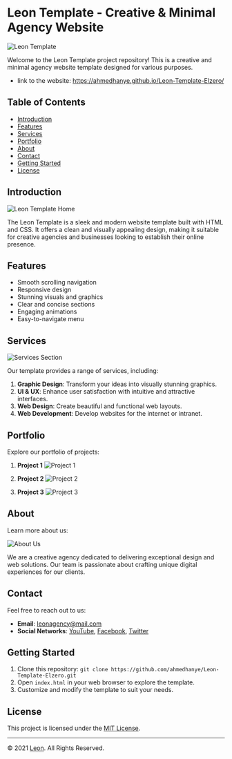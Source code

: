 # Leon Template - Creative & Minimal Agency Website

![Leon Template](https://ahmedhanye.github.io/Leon-Template-Elzero/images/logo.png)

Welcome to the Leon Template project repository! This is a creative and minimal agency website template designed for various purposes.
- link to the website: https://ahmedhanye.github.io/Leon-Template-Elzero/

## Table of Contents

- [Introduction](#introduction)
- [Features](#features)
- [Services](#services)
- [Portfolio](#portfolio)
- [About](#about)
- [Contact](#contact)
- [Getting Started](#getting-started)
- [License](#license)

## Introduction

![Leon Template Home](https://ahmedhanye.github.io/Leon-Template-Elzero/images/landing.jpg)

The Leon Template is a sleek and modern website template built with HTML and CSS. It offers a clean and visually appealing design, making it suitable for creative agencies and businesses looking to establish their online presence.

## Features

- Smooth scrolling navigation
- Responsive design
- Stunning visuals and graphics
- Clear and concise sections
- Engaging animations
- Easy-to-navigate menu

## Services

![Services Section](https://ahmedhanye.github.io/Leon-Template-Elzero/images/services.jpg)

Our template provides a range of services, including:

1. **Graphic Design**: Transform your ideas into visually stunning graphics.
2. **UI & UX**: Enhance user satisfaction with intuitive and attractive interfaces.
3. **Web Design**: Create beautiful and functional web layouts.
4. **Web Development**: Develop websites for the internet or intranet.

## Portfolio

Explore our portfolio of projects:

1. **Project 1**
   ![Project 1](https://ahmedhanye.github.io/Leon-Template-Elzero/images/portfolio-1.jpg)

2. **Project 2**
   ![Project 2](https://ahmedhanye.github.io/Leon-Template-Elzero/images/portfolio-2.jpg)

3. **Project 3**
   ![Project 3](https://ahmedhanye.github.io/Leon-Template-Elzero/images/portfolio-3.jpg)

## About

Learn more about us:

![About Us](https://ahmedhanye.github.io/Leon-Template-Elzero/images/about.jpg)

We are a creative agency dedicated to delivering exceptional design and web solutions. Our team is passionate about crafting unique digital experiences for our clients.

## Contact

Feel free to reach out to us:

- **Email**: [leonagency@mail.com](mailto:leonagency@mail.com?subject=Contact)
- **Social Networks**: [YouTube](#), [Facebook](#), [Twitter](#)

## Getting Started

1. Clone this repository: `git clone https://github.com/ahmedhanye/Leon-Template-Elzero.git`
2. Open `index.html` in your web browser to explore the template.
3. Customize and modify the template to suit your needs.

## License

This project is licensed under the [MIT License](LICENSE).

---

&copy; 2021 [Leon](https://ahmedhanye.github.io/Leon-Template-Elzero/). All Rights Reserved.
